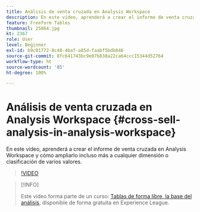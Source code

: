 ```yaml
---
title: Análisis de venta cruzada en Analysis Workspace
description: En este vídeo, aprenderá a crear el informe de venta cruzada en Analysis Workspace y cómo ampliarlo incluso más a cualquier dimensión o clasificación de varios valores.
feature: Freeform Tables
thumbnail: 25864.jpg
kt: 2367
role: User
level: Beginner
exl-id: b9c01772-8c48-4baf-a85d-faabf5bdb846
source-git-commit: 8fc641743bc9e07b838a22ca64ccc15344d52764
workflow-type: ht
source-wordcount: '85'
ht-degree: 100%

---
```


# Análisis de venta cruzada en Analysis Workspace {#cross-sell-analysis-in-analysis-workspace}

En este vídeo, aprenderá a crear el informe de venta cruzada en Analysis Workspace y cómo ampliarlo incluso más a cualquier dimensión o clasificación de varios valores.

>[!VIDEO](https://video.tv.adobe.com/v/25864/?quality=12&learn=on)

>[!INFO]
>
> Este vídeo forma parte de un curso: [Tablas de forma libre, la base del análisis](https://experienceleague.adobe.com/?recommended=Analytics-U-1-2020.3&amp;lang=es), disponible de forma gratuita en Experience League.
